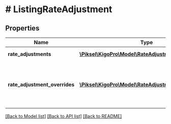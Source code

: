 # # ListingRateAdjustment

## Properties

Name | Type | Description | Notes
------------ | ------------- | ------------- | -------------
**rate_adjustments** | [**\Piksel\KigoPro\Model\RateAdjustmentRule[]**](RateAdjustmentRule.md) | Rate adjustments | [optional] 
**rate_adjustment_overrides** | [**\Piksel\KigoPro\Model\RateAdjustmentRuleOverride[]**](RateAdjustmentRuleOverride.md) | Seasonal rate adjustments that override rate adjustments | [optional] 

[[Back to Model list]](../../README.md#documentation-for-models) [[Back to API list]](../../README.md#documentation-for-api-endpoints) [[Back to README]](../../README.md)


